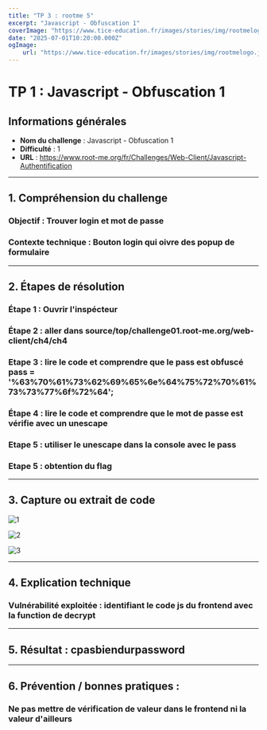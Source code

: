 ```yaml
---
title: "TP 3 : rootme 5"
excerpt: "Javascript - Obfuscation 1"
coverImage: "https://www.tice-education.fr/images/stories/img/rootmelogo.jpg"
date: "2025-07-01T10:20:00.000Z"
ogImage:
    url: "https://www.tice-education.fr/images/stories/img/rootmelogo.jpg"
---
```


# TP 1 : Javascript - Obfuscation 1

## Informations générales

-   **Nom du challenge** : Javascript - Obfuscation 1
-   **Difficulté** : 1
-   **URL** : https://www.root-me.org/fr/Challenges/Web-Client/Javascript-Authentification

---

## 1. Compréhension du challenge

### Objectif : Trouver login et mot de passe

### Contexte technique : Bouton login qui oivre des popup de formulaire

---

## 2. Étapes de résolution

### Étape 1 : Ouvrir l'inspécteur

### Étape 2 : aller dans source/top/challenge01.root-me.org/web-client/ch4/ch4

### Etape 3 : lire le code et comprendre que le pass est obfuscé pass = '%63%70%61%73%62%69%65%6e%64%75%72%70%61%73%73%77%6f%72%64';

### Étape 4 : lire le code et comprendre que le mot de passe est vérifie avec un unescape

### Etape 5 : utiliser le unescape dans la console avec le pass

### Etape 5 : obtention du flag

---

## 3. Capture ou extrait de code

![1](https://cdn.discordapp.com/attachments/1020343302052118589/1389523656883044426/image.png?ex=6864ee3f&is=68639cbf&hm=bbf611d019872a5155f1956f1adb5a7d6c0db0cd73484c2f0fabc1e79daa02c7&)

![2](https://cdn.discordapp.com/attachments/1020343302052118589/1389524135784222821/image.png?ex=6864eeb2&is=68639d32&hm=b8834b9f40898c6058984e31ce2b5a53b4475da29e86db341efad7b238eaabad&)

![3](https://cdn.discordapp.com/attachments/1020343302052118589/1389524203870486598/image.png?ex=6864eec2&is=68639d42&hm=03280db4eafea4eaf4deba53ae1ff743a9c8e3e16c54a6370b0ecca13c3a6169&)

---

## 4. Explication technique

### Vulnérabilité exploitée : identifiant le code js du frontend avec la function de decrypt

---

## 5. Résultat : cpasbiendurpassword

---

## 6. Prévention / bonnes pratiques :

### Ne pas mettre de vérification de valeur dans le frontend ni la valeur d'ailleurs
